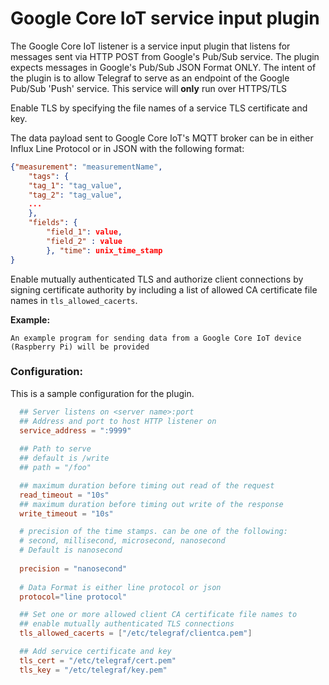 # Google Core IoT service input plugin

The Google Core IoT listener is a service input plugin that listens for messages sent via HTTP POST from Google's Pub/Sub service.
The plugin expects messages in Google's Pub/Sub JSON Format ONLY.
The intent of the plugin is to allow Telegraf to serve as an endpoint of the Google Pub/Sub 'Push' service.
This service will **only** run over HTTPS/TLS

Enable TLS by specifying the file names of a service TLS certificate and key.

The data payload sent to Google Core IoT's MQTT broker can be in either Influx Line Protocol or in JSON with the following format: 

```json
{"measurement": "measurementName", 
	"tags": {
	"tag_1": "tag_value",
	"tag_2": "tag_value",
	...
    }, 
	"fields": {
    	"field_1": value,
		"field_2" : value
		}, "time": unix_time_stamp 
}
```

Enable mutually authenticated TLS and authorize client connections by signing certificate authority by including a list of allowed CA certificate file names in ````tls_allowed_cacerts````.


**Example:**
```
An example program for sending data from a Google Core IoT device (Raspberry Pi) will be provided
```

### Configuration:

This is a sample configuration for the plugin.

```toml
  ## Server listens on <server name>:port
  ## Address and port to host HTTP listener on
  service_address = ":9999"
  
  ## Path to serve
  ## default is /write
  ## path = "/foo" 

  ## maximum duration before timing out read of the request
  read_timeout = "10s"
  ## maximum duration before timing out write of the response
  write_timeout = "10s"

  # precision of the time stamps. can be one of the following:
  # second, millisecond, microsecond, nanosecond
  # Default is nanosecond
  
  precision = "nanosecond"
  
  # Data Format is either line protocol or json
  protocol="line protocol" 

  ## Set one or more allowed client CA certificate file names to 
  ## enable mutually authenticated TLS connections
  tls_allowed_cacerts = ["/etc/telegraf/clientca.pem"]

  ## Add service certificate and key
  tls_cert = "/etc/telegraf/cert.pem"
  tls_key = "/etc/telegraf/key.pem"

```

